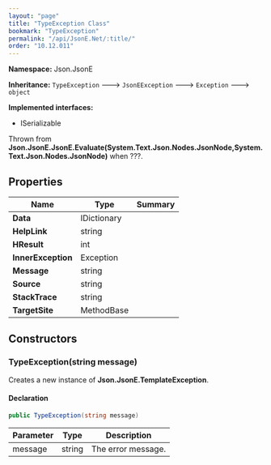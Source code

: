```yaml
---
layout: "page"
title: "TypeException Class"
bookmark: "TypeException"
permalink: "/api/JsonE.Net/:title/"
order: "10.12.011"
---
```

**Namespace:** Json.JsonE

**Inheritance:**
`TypeException`
 🡒 
`JsonEException`
 🡒 
`Exception`
 🡒 
`object`

**Implemented interfaces:**

- ISerializable

Thrown from **Json.JsonE.JsonE.Evaluate(System.Text.Json.Nodes.JsonNode,System.Text.Json.Nodes.JsonNode)** when ???.

## Properties

| Name | Type | Summary |
|---|---|---|
| **Data** | IDictionary |  |
| **HelpLink** | string |  |
| **HResult** | int |  |
| **InnerException** | Exception |  |
| **Message** | string |  |
| **Source** | string |  |
| **StackTrace** | string |  |
| **TargetSite** | MethodBase |  |

## Constructors

### TypeException(string message)

Creates a new instance of **Json.JsonE.TemplateException**.

#### Declaration

```c#
public TypeException(string message)
```

| Parameter | Type | Description |
|---|---|---|
| message | string | The error message. |


